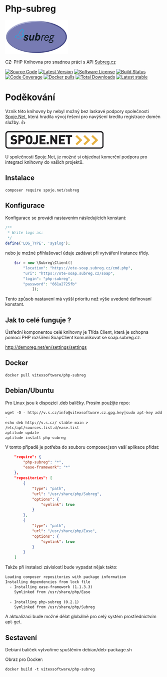 
# Php-subreg
![Php-subreg Logo](https://github.com/Spoje-NET/php-subreg/raw/master/php-subreg-logo.png "Project Logo")



CZ: PHP Knihovna pro snadnou práci s API [Subreg.cz](https://subreg.cz/manual/)

[![Source Code](http://img.shields.io/badge/source/Spoje-NET/php-subreg-blue.svg?style=flat-square)](https://github.com/Spoje-NET/php-subreg)
[![Latest Version](https://img.shields.io/github/release/Spoje-NET/php-subreg.svg?style=flat-square)](https://github.com/Spoje-NET/php-subreg/releases)
[![Software License](https://img.shields.io/badge/license-GNU-brightgreen.svg?style=flat-square)](https://github.com/Spoje-NET/php-subreg/blob/master/LICENSE)
[![Build Status](https://img.shields.io/travis/Spoje-NET/php-subreg/master.svg?style=flat-square)](https://travis-ci.org/Spoje-NET/php-subreg)
[![Code Coverage](https://scrutinizer-ci.com/g/Spoje-NET/php-subreg/badges/coverage.png?b=master)](https://scrutinizer-ci.com/g/Spoje-NET/php-subreg/?branch=master)
[![Docker pulls](https://img.shields.io/docker/pulls/vitexsoftware/php-subreg.svg)](https://hub.docker.com/r/vitexsoftware/php-subreg/)
[![Total Downloads](https://img.shields.io/packagist/dt/spoje.net/php-subreg.svg?style=flat-square)](https://packagist.org/packages/spoje.net/php-subreg)
[![Latest stable](https://img.shields.io/packagist/v/spoje.net/php-subreg.svg?style=flat-square)](https://packagist.org/packages/spoje.net/php-subreg)

# Poděkování 
Vznik této knihovny by nebyl možný bez laskavé podpory společnosti [Spoje.Net](http://www.spoje.net), 
která hradila vývoj řešení pro navýšení kreditu registrace domén služby. :+1:

![Spoje.Net](https://github.com/Spoje-NET/php-subreg/raw/master/spoje-net_logo.gif "Spoje.Net")

U společnosti Spoje.Net, je možné si objednat komerční podporu pro integraci
knihovny do vašich projektů.

Instalace
---------

    composer require spoje.net/subreg

Konfigurace
-----------

Konfigurace se provádí nastavením následujících konstant:

```php
/**
 * Write logs as:
 */
define('LOG_TYPE', 'syslog');

```

nebo je možné přihlašovací údaje zadávat při vytváření instance třídy.

```php
    $sr = new \Subreg\Client([
        "location": "https://ote-soap.subreg.cz/cmd.php",
        "uri": "https://ote-soap.subreg.cz/soap",
        "login": "php-subreg",
        "password": "661a2725fb"
            ]);
```



Tento způsob nastavení má vyšší prioritu než výše uvedené definovaní konstant.

Jak to celé funguje ?
---------------------

Ústřední komponentou celé knihovny je Třída Client, která je schopna pomocí 
PHP rozšíření SoapClient komunikovat se soap.subreg.cz.

http://demoreg.net/en/settings/settings


Docker
------

    docker pull vitexsoftware/php-subreg

Debian/Ubuntu
-------------

Pro Linux jsou k dispozici .deb balíčky. Prosím použijte repo:

    wget -O - http://v.s.cz/info@vitexsoftware.cz.gpg.key|sudo apt-key add -
    echo deb http://v.s.cz/ stable main > /etc/apt/sources.list.d/ease.list
    aptitude update
    aptitude install php-subreg

V tomto případě je potřeba do souboru composer.json vaší aplikace přidat:

```json
    "require": {
        "php-subreg": "*",
        "ease-framework": "*"
    },
    "repositories": [
        {
            "type": "path",
            "url": "/usr/share/php/Subreg",
            "options": {
                "symlink": true
            }
        },
        {
            "type": "path",
            "url": "/usr/share/php/Ease",
            "options": {
                "symlink": true
            }
        }
    ]
```

Takže při instalaci závislostí bude vypadat nějak takto:

    Loading composer repositories with package information
    Installing dependencies from lock file
      - Installing ease-framework (1.1.3.3)
        Symlinked from /usr/share/php/Ease

      - Installing php-subreg (0.2.1)
        Symlinked from /usr/share/php/Subreg

A aktualizaci bude možné dělat globálně pro celý systém prostřednictvím apt-get.

Sestavení
---------

Debianí balíček vytvoříme spuštěním debian/deb-package.sh

Obraz pro Docker:

    docker build -t vitexsoftware/php-subreg

